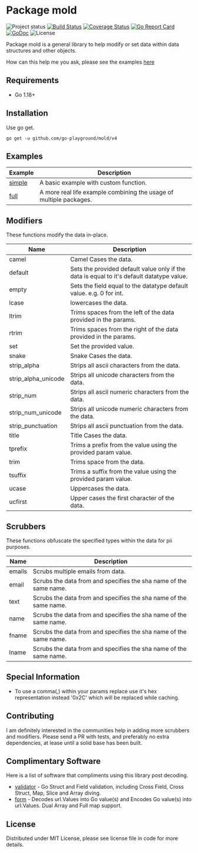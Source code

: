 Package mold
============
![Project status](https://img.shields.io/badge/version-4.3.0-green.svg)
[![Build Status](https://travis-ci.org/go-playground/mold.svg?branch=v2)](https://travis-ci.org/go-playground/mold)
[![Coverage Status](https://coveralls.io/repos/github/go-playground/mold/badge.svg?branch=v2)](https://coveralls.io/github/go-playground/mold?branch=v2)
[![Go Report Card](https://goreportcard.com/badge/github.com/go-playground/mold)](https://goreportcard.com/report/github.com/go-playground/mold)
[![GoDoc](https://godoc.org/github.com/go-playground/mold?status.svg)](https://godoc.org/github.com/go-playground/mold)
![License](https://img.shields.io/dub/l/vibe-d.svg)

Package mold is a general library to help modify or set data within data structures and other objects.

How can this help me you ask, please see the examples [here](_examples/full/main.go)

Requirements
------------
- Go 1.18+

Installation
------------

Use go get.
```shell
go get -u github.com/go-playground/mold/v4
```

Examples
----------
| Example                          | Description                                                        |
|----------------------------------|--------------------------------------------------------------------|
| [simple](_examples/mold/main.go) | A basic example with custom function.                              |
| [full](_examples/full/main.go)   | A more real life example combining the usage of multiple packages. |


Modifiers
----------
These functions modify the data in-place.

| Name                | Description                                                                               |
|---------------------|-------------------------------------------------------------------------------------------|
| camel               | Camel Cases the data.                                                                     |
| default             | Sets the provided default value only if the data is equal to it's default datatype value. |
| empty               | Sets the field equal to the datatype default value. e.g. 0 for int.                       |
| lcase               | lowercases the data.                                                                      |
| ltrim               | Trims spaces from the left of the data provided in the params.                            |
| rtrim               | Trims spaces from the right of the data provided in the params.                           |
| set                 | Set the provided value.                                                                   |
| snake               | Snake Cases the data.                                                                     |
| strip_alpha         | Strips all ascii characters from the data.                                                |
| strip_alpha_unicode | Strips all unicode characters from the data.                                              |
| strip_num           | Strips all ascii numeric characters from the data.                                        |
| strip_num_unicode   | Strips all unicode numeric characters from the data.                                      |
| strip_punctuation   | Strips all ascii punctuation from the data.                                               |
| title               | Title Cases the data.                                                                     |
| tprefix             | Trims a prefix from the value using the provided param value.                             |
| trim                | Trims space from the data.                                                                |
| tsuffix             | Trims a suffix from the value using the provided param value.                             |
| ucase               | Uppercases the data.                                                                      |
| ucfirst             | Upper cases the first character of the data.                                              |



Scrubbers
----------
These functions obfuscate the specified types within the data for pii purposes.

| Name   | Description                                                       |
|--------|-------------------------------------------------------------------|
| emails | Scrubs multiple emails from data.                                 |
| email  | Scrubs the data from and specifies the sha name of the same name. |
| text   | Scrubs the data from and specifies the sha name of the same name. |
| name   | Scrubs the data from and specifies the sha name of the same name. |
| fname  | Scrubs the data from and specifies the sha name of the same name. |
| lname  | Scrubs the data from and specifies the sha name of the same name. |


Special Information
-------------------
- To use a comma(,) within your params replace use it's hex representation instead '0x2C' which will be replaced while caching.

Contributing
------------
I am definitely interested in the communities help in adding more scrubbers and modifiers.
Please send a PR with tests, and preferably no extra dependencies, at lease until a solid base
has been built.

Complimentary Software
----------------------

Here is a list of software that compliments using this library post decoding.

* [validator](https://github.com/go-playground/validator) - Go Struct and Field validation, including Cross Field, Cross Struct, Map, Slice and Array diving.
* [form](https://github.com/go-playground/form) - Decodes url.Values into Go value(s) and Encodes Go value(s) into url.Values. Dual Array and Full map support.

License
------
Distributed under MIT License, please see license file in code for more details.
